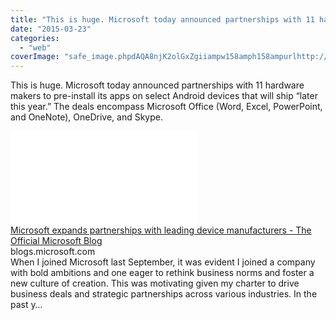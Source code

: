 ```yaml
---
title: "This is huge. Microsoft today announced partnerships with 11 hardware makers to..."
date: "2015-03-23"
categories: 
  - "web"
coverImage: "safe_image.phpdAQA8njK2olGxZgiiampw158amph158ampurlhttp://mscorp.blob_.core_.windows.net/mscorpmedia/2015/03/peggyjohnson.jpg"
---
```


This is huge. Microsoft today announced partnerships with 11 hardware makers to pre-install its apps on select Android devices that will ship “later this year.” The deals encompass Microsoft Office (Word, Excel, PowerPoint, and OneNote), OneDrive, and Skype.  
  
[![](images/safe_image.php?d=AQA8njK2olGxZgii&w=158&h=158&url=http%3A%2F%2Fmscorp.blob.core.windows.net%2Fmscorpmedia%2F2015%2F03%2Fpeggyjohnson.jpg)](http://l.facebook.com/l.php?u=http%3A%2F%2Fblogs.microsoft.com%2Fblog%2F2015%2F03%2F23%2Fmicrosoft-expands-partnerships-with-leading-device-manufacturers%2F&h=fAQHGZgEo&s=1)  
[Microsoft expands partnerships with leading device manufacturers - The Official Microsoft Blog](http://l.facebook.com/l.php?u=http%3A%2F%2Fblogs.microsoft.com%2Fblog%2F2015%2F03%2F23%2Fmicrosoft-expands-partnerships-with-leading-device-manufacturers%2F&h=kAQGr2XYn&s=1)  
blogs.microsoft.com  
When I joined Microsoft last September, it was evident I joined a company with bold ambitions and one eager to rethink business norms and foster a new culture of creation. This was motivating given my charter to drive business deals and strategic partnerships across various industries. In the past y…
